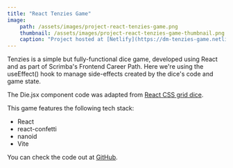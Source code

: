 ```yaml
---
title: "React Tenzies Game"
image:
    path: /assets/images/project-react-tenzies-game.png
    thumbnail: /assets/images/project-react-tenzies-game-thumbnail.png
    caption: "Project hosted at [Netlify](https://dm-tenzies-game.netlify.app/)"
---
```

Tenzies is a simple but fully-functional dice game, developed using React and as part of Scrimba's Frontend Career Path. Here we're using the useEffect() hook to manage side-effects created by the dice's code and game state.

The Die.jsx component code was adapted from [React CSS grid dice](https://codesandbox.io/s/react-css-grid-dice-cly4v).

This game features the following tech stack:

* React
* react-confetti
* nanoid
* Vite

You can check the code out at [GitHub](https://github.com/davymartinez/react-tenzies).
